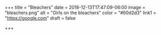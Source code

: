 +++
title = "Bleachers"
date = 2018-12-13T17:47:09-06:00
image = "bleachers.png"
alt = "Girls on the bleachers"
color = "#60d2d3"
link1 = "https://google.com"
draft = false

+++
